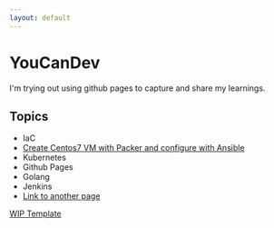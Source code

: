 ```yaml
---
layout: default
---
```


# YouCanDev
I'm trying out using github pages to capture and share my learnings.

## Topics
-   IaC
  -   [Create Centos7 VM with Packer and configure with Ansible](./ansibleCentos7.html)
-   Kubernetes
-   Github Pages
-   Golang
-   Jenkins
-   [Link to another page](./another-page.html)

[WIP Template](./template.html)
